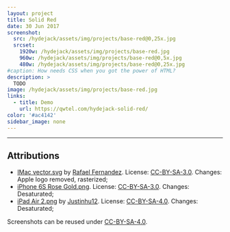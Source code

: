 ```yaml
---
layout: project
title: Solid Red
date: 30 Jun 2017
screenshot:
  src: /hydejack/assets/img/projects/base-red@0,25x.jpg
  srcset:
    1920w: /hydejack/assets/img/projects/base-red.jpg
    960w: /hydejack/assets/img/projects/base-red@0,5x.jpg
    480w: /hydejack/assets/img/projects/base-red@0,25x.jpg
#caption: How needs CSS when you got the power of HTML?
description: >
  TODO
image: /hydejack/assets/img/projects/base-red.jpg
links:
  - title: Demo
    url: https://qwtel.com/hydejack-solid-red/
color: '#ac4142'
sidebar_image: none
---
```


***

## Attributions
* [IMac vector.svg](https://commons.wikimedia.org/wiki/File:IMac_vector.svg)
  by [Rafael Fernandez](https://commons.wikimedia.org/wiki/User:TheGoldenBox).
  License: [CC-BY-SA-3.0]. Changes: Apple logo removed, rasterized;
* [iPhone 6S Rose Gold.png](https://commons.wikimedia.org/wiki/File:IPhone_6S_Rose_Gold.png).
  License: [CC-BY-SA-3.0]. Changes: Desaturated;
* [iPad Air 2.png](https://commons.wikimedia.org/wiki/File:IPad_Air_2.png)
  by [Justinhu12](https://commons.wikimedia.org/wiki/User:Justinhu12).
  License: [CC-BY-SA-4.0]. Changes: Desaturated;

Screenshots can be reused under [CC-BY-SA-4.0].

[CC-BY-SA-4.0]: https://creativecommons.org/licenses/by-sa/4.0/
[CC-BY-SA-3.0]: https://creativecommons.org/licenses/by-sa/3.0/
